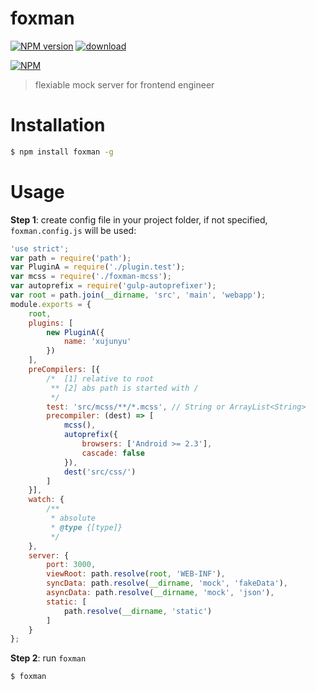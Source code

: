 # foxman

[![NPM version][npm-image]][npm-url]
[![download][downloads-image]][downloads-url]

[![NPM][nodei-image]][nodei-url]

> flexiable mock server for frontend engineer

# Installation

```bash
$ npm install foxman -g
```

# Usage

**Step 1**: create config file in your project folder, if not specified, `foxman.config.js` will be used:

```js
'use strict';
var path = require('path');
var PluginA = require('./plugin.test');
var mcss = require('./foxman-mcss');
var autoprefix = require('gulp-autoprefixer');
var root = path.join(__dirname, 'src', 'main', 'webapp');
module.exports = {
    root,
    plugins: [
        new PluginA({
            name: 'xujunyu'
        })
    ],
    preCompilers: [{
        /*  [1] relative to root
         ** [2] abs path is started with /
         */
        test: 'src/mcss/**/*.mcss', // String or ArrayList<String>
        precompiler: (dest) => [
            mcss(),
            autoprefix({
                browsers: ['Android >= 2.3'],
                cascade: false
            }),
            dest('src/css/')
        ]
    }],
    watch: {
        /**
         * absolute
         * @type {[type]}
         */
    },
    server: {
        port: 3000,
        viewRoot: path.resolve(root, 'WEB-INF'),
        syncData: path.resolve(__dirname, 'mock', 'fakeData'),
        asyncData: path.resolve(__dirname, 'mock', 'json'),
        static: [
            path.resolve(__dirname, 'static')
        ]
    }
};
```

**Step 2**: run `foxman`

```bash
$ foxman
```

[npm-url]: https://www.npmjs.com/package/foxman
[npm-image]: https://img.shields.io/npm/v/foxman.svg
[downloads-image]: https://img.shields.io/npm/dm/foxman.svg
[downloads-url]: https://www.npmjs.com/package/foxman
[nodei-image]: https://nodei.co/npm/foxman.png?downloads=true&downloadRank=true&stars=true
[nodei-url]: https://www.npmjs.com/package/foxman
